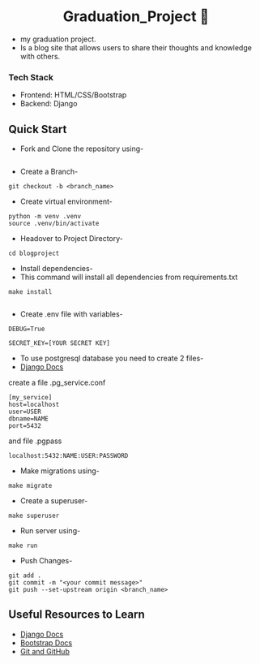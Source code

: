 <h1 align="center">Graduation_Project 📝</h1>

<ul>
  <li>my graduation project.</li>

  <li>Is a blog site that allows users to share their thoughts and knowledge with others.</li>
</ul>


<h3>Tech Stack</h3>

<ul>
  <li>Frontend: HTML/CSS/Bootstrap</li>
  <li>Backend: Django</li>
</ul>

## Quick Start

- Fork and Clone the repository using-
```

```
- Create a Branch- 
```
git checkout -b <branch_name>
```
- Create virtual environment-
```
python -m venv .venv
source .venv/bin/activate
```
- Headover to Project Directory- 
```
cd blogproject
```
- Install dependencies-
- This command will install all dependencies from requirements.txt
```
make install


```
- Сreate .env file with variables-
```
DEBUG=True

SECRET_KEY=[YOUR SECRET KEY]
```
- To use postgresql database you need to create 2 files-
- <a href="https://docs.djangoproject.com/en/4.2/ref/databases/#postgresql-notes">Django Docs</a>

create a file .pg_service.conf
```
[my_service]
host=localhost
user=USER
dbname=NAME
port=5432
```
and file .pgpass
```
localhost:5432:NAME:USER:PASSWORD
```
- Make migrations using-
```
make migrate
```
- Create a superuser-
```
make superuser
```
- Run server using-
```
make run
```
- Push Changes-
```
git add .
git commit -m "<your commit message>"
git push --set-upstream origin <branch_name>
```

## Useful Resources to Learn

- [Django Docs](https://docs.djangoproject.com/en/4.2/)
- [Bootstrap Docs](https://getbootstrap.com/docs/5.3/getting-started/introduction/)
- [Git and GitHub](https://www.digitalocean.com/community/tutorials/how-to-use-git-a-reference-guide) 
